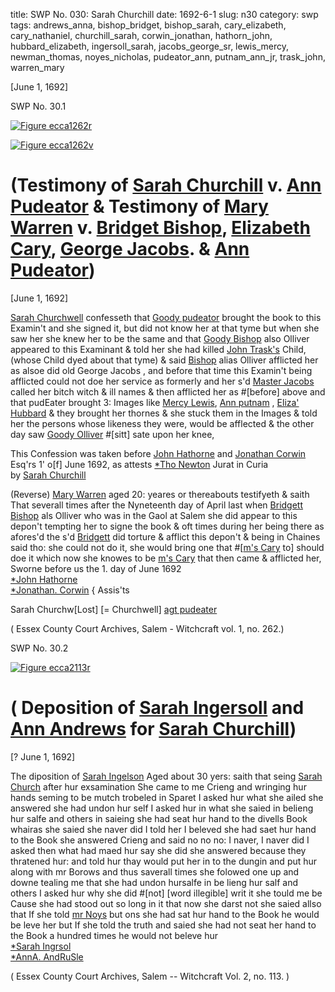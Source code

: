 title: SWP No. 030: Sarah Churchill
date: 1692-6-1
slug: n30
category: swp
tags: andrews_anna, bishop_bridget, bishop_sarah, cary_elizabeth, cary_nathaniel, churchill_sarah, corwin_jonathan, hathorn_john, hubbard_elizabeth, ingersoll_sarah, jacobs_george_sr, lewis_mercy, newman_thomas, noyes_nicholas, pudeator_ann, putnam_ann_jr, trask_john, warren_mary




[June 1, 1692]

<div markdown class="doc" id="n30.1">

<div class="doc_id">SWP No. 30.1</div>


<span markdown class="figure">[![Figure ecca1262r](archives/ecca/thumb/ecca1262r.jpg)](archives/ecca/large/ecca1262r.jpg)</span>

<span markdown class="figure">[![Figure ecca1262v](archives/ecca/thumb/ecca1262v.jpg)](archives/ecca/large/ecca1262v.jpg)</span>

# (Testimony of [Sarah Churchill](/tag/churchill_sarah.html) v. [Ann Pudeator](/tag/pudeator_ann.html) & Testimony of [Mary Warren](/tag/warren_mary.html) v. [Bridget Bishop](/tag/bishop_sarah.html), [Elizabeth Cary](/tag/cary_elizabeth.html), [George Jacobs](/tag/JAcobs_george_sr.html). & [Ann Pudeator](/tag/pudeator_ann.html))

[June 1, 1692]

[Sarah Churchwell](/tag/churchill_sarah.html) confesseth that [Goody pudeator](/tag/pudeator_ann.html) brought the  book to this Examin't and she signed it, but did not know her at  that tyme but when she saw her she knew her to be the same and  that [Goody Bishop](/tag/bishop_sarah.html) also Olliver appeared to this Examinant & told her  she had killed [John Trask's](/tag/trask_john.html) Child, (whose Child dyed about that tyme) & said [Bishop](/tag/bishop_sarah.html) alias Olliver afflicted her as alsoe did old George  Jacobs , and before that time this Examin't being afflicted could not  doe her service as formerly and her s'd [Master Jacobs](/tag/jacobs_george_sr.html) called her bitch  witch & ill names & then afflicted her as #[before] above and that  pudEater brought 3: Images like [Mercy Lewis](/tag/lewis_mercy.html), [Ann putnam](/tag/putnam_ann_jr.html) , [Eliza' Hubbard](/tag/hubbard_elizabeth.html) & they brought her thornes & she stuck them in the Images  & told her the persons whose likeness they were, would be afflected  & the other day saw [Goody Olliver](/tag/bishop_bridget.html) #[sitt] sate upon her knee,

This Confession was taken before [John Hathorne](/tag/hathorn_john.html) 
and [Jonathan Corwin](/tag/corwin_jonathan.html) Esq'rs 1' o[f] June 1692, as attests
      [*Tho Newton](/tag/newman_thomas.html) 
                                                         Jurat in Curia  
                                                         by [Sarah Churchill](/tag/churchill_sarah.html) 

(Reverse) [Mary Warren](/tag/warren_mary.html) aged 20: yeares or thereabouts testifyeth & saith That  severall times after the Nyneteenth day of April last when [Bridgett Bishop](/tag/bishop_bridget.html)  als Olliver who was in the Gaol at Salem she did appear to  this depon't tempting her to signe the book & oft times during her  being there as afores'd the s'd [Bridgett](/tag/bishop_bridget.html) did torture & afflict this  depon't & being in Chaines said tho: she could not do it, she would  bring one that #[[m's Cary](/tag/cary_nathaniel.html) to] should doe it which now she knowes to be  [m's Cary](/tag/cary_nathaniel.html) that then came & afflicted her,
Sworne before us the 1. day of June 1692   
                                          [*John Hathorne](/tag/hathorn_john.html)  
                                          [*Jonathan. Corwin](/tag/corwin_jonathan.html) {  Assis'ts 

Sarah Churchw[Lost] [= Churchwell] 
[agt pudeater](/tag/pudeator_ann.html)
 
( Essex County Court Archives, Salem - Witchcraft vol. 1, no. 262.)


</div>



<div markdown class="doc" id="n30.2">

<div class="doc_id">SWP No. 30.2</div>


<span markdown class="figure">[![Figure ecca2113r](archives/ecca/thumb/ecca2113r.jpg)](archives/ecca/large/ecca2113r.jpg)</span>

# ( Deposition of [Sarah Ingersoll](/tag/ingersoll_sarah.html) and [Ann Andrews](/tag/andrews_anna.html) for [Sarah Churchill](/tag/churchill_sarah.html))

[? June 1, 1692]

The diposition of [Sarah Ingelson](/tag/ingersoll_sarah.html) Aged about 30 yers: saith that  seing [Sarah Church](/tag/churchill_sarah.html) after hur exsamination She came to me Crieng  and wringing hur hands seming to be mutch trobeled in Sparet I  asked hur what she ailed she answered she had undon hur self I asked  hur in what she saied in belieng hur salfe and others in saieing she   had seat hur hand to the divells Book whairas she saied she naver did  I told her I beleved she had saet hur hand to the Book she answered Crieng and said no no no: I naver, I naver did I asked then what had  maed hur say she did she answered because they thratened hur: and  told hur thay would put her in to the dungin and put hur along with  mr Borows and thus saverall times she folowed one up and downe  tealing me that she had undon hursalfe in be lieng hur salf and others  I asked hur why she did #[not] [word illegible] writ it she tould me be Cause she had stood out so long in it that now she darst not she saied allso that If she told [mr Noys](/tag/noyes_nicholas.html) but ons she had sat hur hand to the Book he would be leve  her but If she told the truth and saied she had not seat her hand to the Book a hundred times he would not beleve hur  
                                              [*Sarah Ingrsol](/tag/ingersoll_sarah.html)  
                                              [*AnnA. AndRuSle](/tag/andrews_anna.html) 

( Essex County Court Archives, Salem -- Witchcraft Vol. 2, no. 113. )

</div>
